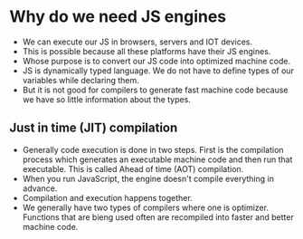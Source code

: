 # Why do we need JS engines

- We can execute our JS in browsers, servers and IOT devices.
- This is possible because all these platforms have their JS engines.
- Whose purpose is to convert our JS code into optimized machine code.
- JS is dynamically typed language. We do not have to define types of our variables while declaring them.
- But it is not good for compilers to generate fast machine code because we have so little information about the types.

## Just in time (JIT) compilation

- Generally code execution is done in two steps. First is the compilation process which generates an executable machine code and then run that executable. This is called Ahead of time (AOT) compilation.
- When you run JavaScript, the engine doesn't compile everything in advance.
- Compilation and execution happens together.
- We generally have two types of compilers where one is optimizer. Functions that are bieng used often are recompiled into faster and better machine code.

